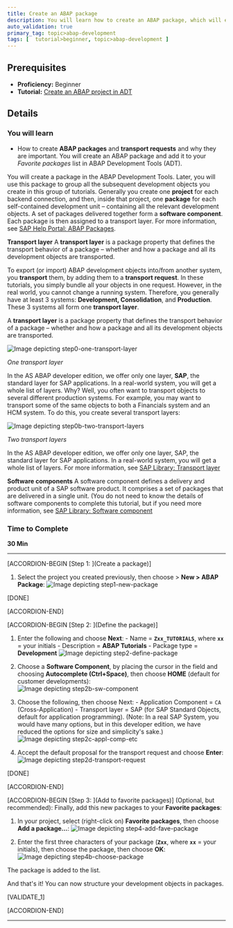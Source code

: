```yaml
---
title: Create an ABAP package
description: You will learn how to create an ABAP package, which will enable you to structure your development objects.
auto_validation: true
primary_tag: topic>abap-development
tags: [  tutorial>beginner, topic>abap-development ]
---
```


## Prerequisites  
 - **Proficiency:** Beginner
 - **Tutorial:** [Create an ABAP project in ADT](https://developers.sap.com/tutorials/abap-create-project.html)

## Details
### You will learn  
- How to create **ABAP packages** and **transport requests** and why they are important. You will create an ABAP package and add it to your *Favorite packages* list in ABAP Development Tools (ADT).


You will create a package in the ABAP Development Tools. Later, you will use this package to group all the subsequent development objects you create in this group of tutorials.
Generally you create one **project** for each backend connection, and then, inside that project, one **package** for each self-contained development unit – containing all the relevant development objects. A set of packages delivered together form a **software component**.
Each package is then assigned to a transport layer.
For more information, see [SAP Help Portal: ABAP Packages](https://help.sap.com/viewer/c238d694b825421f940829321ffa326a/7.5.10/en-US/4ec14bab6e391014adc9fffe4e204223.html).

**Transport layer**
A **transport layer** is a package property that defines the transport behavior of a package – whether and how a package and all its development objects are transported.

To export (or import) ABAP development objects into/from another system, you **transport** them, by adding them to a **transport request**. In these tutorials, you simply bundle all your objects in one request. However, in the real world, you cannot change a running system. Therefore, you generally have at least 3 systems: **Development, Consolidation**, and **Production**. These 3 systems all form one **transport layer**.

A **transport layer** is a package property that defines the transport behavior of a package – whether and how a package and all its development objects are transported.

  ![Image depicting step0-one-transport-layer](step0-one-transport-layer.png)

  *One transport layer*

In the AS ABAP developer edition, we offer only one layer, **SAP**, the standard layer for SAP applications. In a real-world system, you will get a whole list of layers. Why? Well, you often want to transport objects to several different production systems. For example, you may want to transport some of the same objects to both a Financials system and an HCM system. To do this, you create several transport layers:

  ![Image depicting step0b-two-transport-layers](step0b-two-transport-layers.png)

  *Two transport layers*

In the AS ABAP developer edition, we offer only one layer, SAP, the standard layer for SAP applications. In a real-world system, you will get a whole list of layers.
For more information, see [SAP Library: Transport layer](https://help.sap.com/viewer/c238d694b825421f940829321ffa326a/7.5.10/en-US/4ec218e26e391014adc9fffe4e204223.html)

**Software components**
A software component defines a delivery and product unit of a SAP software product. It comprises a set of packages that are delivered in a single unit. (You do not need to know the details of software components to complete this tutorial, but if you need more information, see [SAP Library: Software component](https://help.sap.com/viewer/c238d694b825421f940829321ffa326a/7.5.10/en-US/4ec1e23b6e391014adc9fffe4e204223.html)

### Time to Complete
**30 Min**

---

[ACCORDION-BEGIN [Step 1: ](Create a package)]

1.	Select the project you created previously, then choose *<Project>* > **New > ABAP Package**:
  ![Image depicting step1-new-package](step1-new-package.png)

[DONE]

[ACCORDION-END]

[ACCORDION-BEGIN [Step 2: ](Define the package)]

  1. Enter the following and choose **Next**:
    - Name = **`Zxx_TUTORIALS`**, where **`xx`** = your initials
    - Description = **ABAP Tutorials**
    - Package type = **Development**
      ![Image depicting step2-define-package](step2-define-package.png)

  2. Choose a **Software Component**, by placing the cursor in the field and choosing **Autocomplete (Ctrl+Space)**, then choose **HOME** (default for customer developments):    
  ![Image depicting step2b-sw-component](step2b-sw-component.png)

  3. Choose the following, then choose Next:
    - Application Component = `CA` (Cross-Application)
    - Transport layer = SAP (for SAP Standard Objects, default for application programming).
      (Note: In a real SAP System, you would have many options, but in this developer edition, we have reduced the options for size and simplicity's sake.)
   ![Image depicting step2c-appl-comp-etc](step2c-appl-comp-etc.png)

   4. Accept the default proposal for the transport request and choose **Enter**:
   ![Image depicting step2d-transport-request](step2d-transport-request.png)

[DONE]

[ACCORDION-END]

[ACCORDION-BEGIN [Step 3: ](Add to favorite packages)]
(Optional, but recommended): Finally, add this new packages to your **Favorite packages**:

  1. In your project, select (right-click on)  **Favorite packages**, then choose  **Add a package…**:
  ![Image depicting step4-add-fave-package](step4-add-fave-package.png)

  2. Enter the first three characters of your package (**`Zxx`**, where **`xx`** = your initials), then choose the package, then choose **OK**:
  ![Image depicting step4b-choose-package](step4b-choose-package.png)

  The package is added to the list.

And that's it! You can now structure your development objects in packages.

[VALIDATE_1]

[ACCORDION-END]

---

